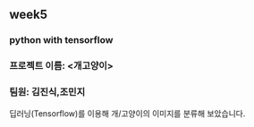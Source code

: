 ## week5

### python with tensorflow 

### 프로젝트 이름: <개고양이> 

### 팀원: 김진식,조민지

딥러닝(Tensorflow)를 이용해 개/고양이의 이미지를 분류해 보았습니다. 
